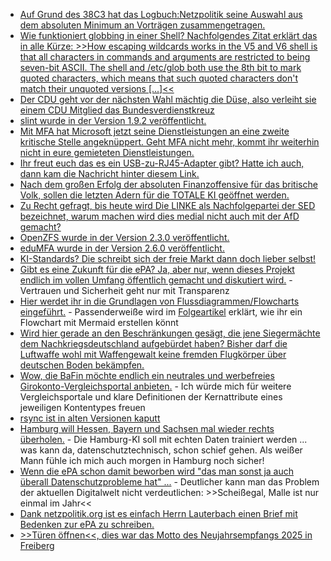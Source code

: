 * [Auf Grund des 38C3 hat das Logbuch:Netzpolitik seine Auswahl aus dem absoluten Minimum an Vorträgen zusammengetragen.](https://logbuch-netzpolitik.de/lnp511-stand-der-technik-des-letzten-jahrhunderts)
* [Wie funktioniert globbing in einer Shell? Nachfolgendes Zitat erklärt das in alle Kürze: >>How escaping wildcards works in the V5 and V6 shell is that all characters in commands and arguments are restricted to being seven-bit ASCII. The shell and /etc/glob both use the 8th bit to mark quoted characters, which means that such quoted characters don't match their unquoted versions [...]<<](https://utcc.utoronto.ca/~cks/space/blog/unix/EtcGlobHistory)
* [Der CDU geht vor der nächsten Wahl mächtig die Düse, also verleiht sie einem CDU Mitglied das Bundesverdienstkreuz](https://blog.fefe.de/?ts=997a3cff)
* [slint wurde in der Version 1.9.2 veröffentlicht.](https://github.com/slint-ui/slint/releases/tag/v1.9.2)
* [Mit MFA hat Microsoft jetzt seine Dienstleistungen an eine zweite kritische Stelle angeknüppert. Geht MFA nicht mehr, kommt ihr weiterhin nicht in eure gemieteten Dienstleistungen.](https://www.bleepingcomputer.com/news/microsoft/microsoft-mfa-outage-blocking-access-to-microsoft-365-apps/)
* [Ihr freut euch das es ein USB-zu-RJ45-Adapter gibt? Hatte ich auch, dann kam die Nachricht hinter diesem Link.](https://www.borncity.com/blog/2025/01/13/billig-aliexpress-china-rj45-adapter-mit-sypware-oder-treiber-installer/)
* [Nach dem großen Erfolg der absoluten Finanzoffensive für das britische Volk, sollen die letzten Adern für die TOTALE KI geöffnet werden.](https://netzpolitik.org/2025/britische-regierung-ki-in-die-venen-der-nation/)
* [Zu Recht gefragt, bis heute wird Die LINKE als Nachfolgepartei der SED bezeichnet, warum machen wird dies medial nicht auch mit der AfD gemacht?](https://blog.fefe.de/?ts=997bfcc4)
* [OpenZFS wurde in der Version 2.3.0 veröffentlicht.](https://github.com/openzfs/zfs/releases/tag/zfs-2.3.0)
* [eduMFA wurde in der Version 2.6.0 veröffentlicht.](https://github.com/eduMFA/eduMFA/releases/tag/v2.6.0)
* [KI-Standards? Die schreibt sich der freie Markt dann doch lieber selbst!](https://netzpolitik.org/2025/studie-big-tech-schreibt-sich-die-ki-standards-selbst/)
* [Gibt es eine Zukunft für die ePA? Ja, aber nur, wenn dieses Projekt endlich im vollen Umfang öffentlich gemacht und diskutiert wird.](https://www.ccc.de/de/updates/2025/epa-transparenz) - Vertrauen und Sicherheit geht nur mit Transparenz
* [Hier werdet ihr in die Grundlagen von Flussdiagrammen/Flowcharts eingeführt.](https://www.freecodecamp.org/news/how-to-make-flowcharts-with-mermaid/) - Passenderweiße wird im [Folgeartikel](https://www.freecodecamp.org/news/use-mermaid-javascript-library-to-create-flowcharts/) erklärt, wie ihr ein Flowchart mit Mermaid erstellen könnt
* [Wird hier gerade an den Beschränkungen gesägt, die jene Siegermächte dem Nachkriegsdeutschland aufgebürdet haben? Bisher darf die Luftwaffe wohl mit Waffengewalt keine fremden Flugkörper über deutschen Boden bekämpfen.](https://blog.fefe.de/?ts=99782f3f)
* [Wow, die BaFin möchte endlich ein neutrales und werbefreies Girokonto-Vergleichsportal anbieten.](https://blog.fefe.de/?ts=99782350) - Ich würde mich für weitere Vergleichsportale und klare Definitionen der Kernattribute eines jeweiligen Kontentypes freuen
* [rsync ist in alten Versionen kaputt](https://blog.fefe.de/?ts=997801f8)
* [Hamburg will Hessen, Bayern und Sachsen mal wieder rechts überholen.](https://netzpolitik.org/2025/videoueberwachung-hamburger-polizei-soll-ki-mit-personenbezogenen-daten-trainieren/) - Die Hamburg-KI soll mit echten Daten trainiert werden ... was kann da, datenschutztechnisch, schon schief gehen. Als weißer Mann fühle ich mich auch morgen in Hamburg noch sicher!
* [Wenn die ePA schon damit beworben wird "das man sonst ja auch überall Datenschutzprobleme hat" ...](https://www.borncity.com/blog/2025/01/14/elektronische-patientenakte-epa-chaos-vor-dem-start-zum-15-1-2025/) - Deutlicher kann man das Problem der aktuellen Digitalwelt nicht verdeutlichen: >>Scheißegal, Malle ist nur einmal im Jahr<<
* [Dank netzpolitik.org ist es einfach Herrn Lauterbach einen Brief mit Bedenken zur ePA zu schreiben.](https://netzpolitik.org/2025/offener-brief-fuenf-massnahmen-fuer-mehr-vertrauen-in-die-elektronische-patientenakte/)
* [>>Türen öffnen<<, dies war das Motto des Neujahrsempfangs 2025 in Freiberg](https://www.youtube.com/watch?v=Kt4ncIKVGOw)
